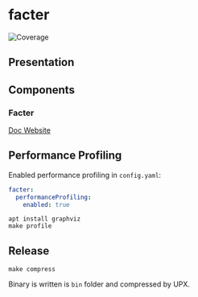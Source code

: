 # facter
![Coverage](https://img.shields.io/badge/Coverage-24.2%25-red)

## Presentation

## Components

### Facter

[Doc Website](https://klamhq.github.io/facter-oss)

## Performance Profiling 

Enabled performance profiling in `config.yaml`:

```yaml
facter:
  performanceProfiling:
    enabled: true
```

```shell
apt install graphviz
make profile
```

## Release

```
make compress
```

Binary is written is `bin` folder and compressed by UPX.

